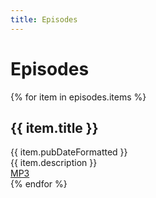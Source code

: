 ```yaml
---
title: Episodes
---
```



# Episodes

{% for item in episodes.items %}
<div class="episode">
  <h2>{{ item.title }}</h2>
  <div class="episode-date">{{ item.pubDateFormatted }}</div>
  <div class="episode-description">{{ item.description }}</div>
  <div class="episode-link">
    <a href="{{ item.enclosure.url }}" target="_blank" >MP3</a>
  </div>
</div>
{% endfor %}